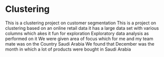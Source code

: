 # Clustering
This is a clustering project on customer segmentation 
This is a project on clustering based on an online retail data 
it has a large data set with various columns which akes it fun for exploration 
Exploratory data analysis as performed on  it 
We were given area of focus which for me and my team mate was on the Country Saudi Arabia 
We found that December was the month in which a lot of products were bought in Saudi Arabia
